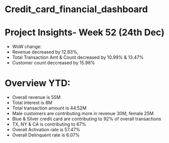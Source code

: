 # Credit_card_financial_dashboard

# Project Insights- Week 52 (24th Dec)
- WoW change:
 - Revenue decreased by 12.83%,
 - Total Transaction Amt & Count decreased by 10.99% & 13.47%
 - Customer count deccreased by 15.98%
# Overview YTD:
 - Overall revenue is 55M
 - Total interest is 8M
 - Total transaction amount is 44.52M
 - Male customers are contributing more in revenue 30M, female 25M
 - Blue & Silver credit card are contributing to 92% of overall transactions
 - TX, NY & CA is contributing to 67%
 - Overall Activation rate is 57.47%
 - Overall Delinquent rate is 6.07%
